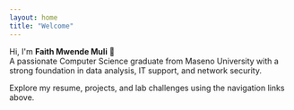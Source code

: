 ```yaml
---
layout: home
title: "Welcome"
---
```


Hi, I'm **Faith Mwende Muli** 👋  
A passionate Computer Science graduate from Maseno University with a strong foundation in data analysis, IT support, and network security.

Explore my resume, projects, and lab challenges using the navigation links above.
